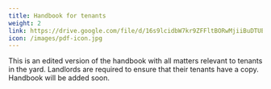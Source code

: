 ```yaml
---
title: Handbook for tenants
weight: 2
link: https://drive.google.com/file/d/16s9lcidbW7kr9ZFFltBORwMjiiBuDTUE/view?usp=sharing
icon: /images/pdf-icon.jpg
---
```


This is an edited version of the handbook with all matters relevant to tenants in the yard. Landlords are required to ensure that their tenants have a copy.
Handbook will be added soon.
